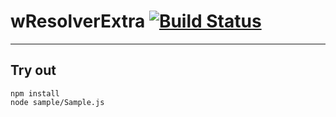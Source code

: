
# wResolverExtra [![Build Status](https://travis-ci.org/Wandalen/wResolverExtra.svg?branch=master)](https://travis-ci.org/Wandalen/wResolverExtra)

___

## Try out
```
npm install
node sample/Sample.js
```

